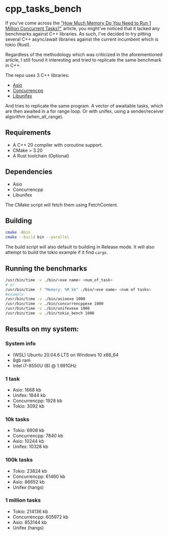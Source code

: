 # cpp_tasks_bench

If you've come across the ["How Much Memory Do You Need to Run 1 Million Concurrent Tasks?"](https://pkolaczk.github.io/memory-consumption-of-async/) article, you might've noticed that it lacked any benchmarks against C++ libraries.
As such, I've decided to try pitting several C++ async/await libraries against the current incumbent which is tokio (Rust).

Regardless of the methodology which was criticized in the aforementioned article, I still found it interesting and tried to replicate the same benchmark in C++.

The repo uses 3 C++ libraries:
- [Asio](https://github.com/chriskohlhoff/asio)
- [Concurrencpp](https://github.com/David-Haim/concurrencpp)
- [Libunifex](https://github.com/facebookexperimental/libunifex)
  
And tries to replicate the same program. A vector of awaitable tasks, which are then awaited in a for range loop. Or with unifex, using a sender/receiver algorithm (when_all_range).

## Requirements
- A C++ 20 compiler with coroutine support.
- CMake > 3.20
- A Rust toolchain (Optional)

## Dependencies
- Asio
- Concurrencpp
- Libunifex
  
The CMake script will fetch them using FetchContent.

## Building
```bash
cmake -Bbin
cmake --build bin --parallel
```
The build script will also default to building in Release mode. It will also attempt to build the tokio example if it find `cargo`.

## Running the benchmarks
```bash
/usr/bin/time -v ./bin/<exe name> <num_of_task>
# or
/usr/bin/time -f "Memory: %M kb" ./bin/<exe name> <num of tasks>
#example
/usr/bin/time -v ./bin/asioexe 1000
/usr/bin/time -v ./bin/concurrencppexe 1000
/usr/bin/time -v ./bin/unifexexe 1000
/usr/bin/time -v ./bin/tokio_bench 1000
```

## Results on my system:

### System info
- (WSL) Ubuntu 20.04.6 LTS on Windows 10 x86_64
- 8gb ram
- Intel i7-8550U (8) @ 1.991GHz

### 1 task
- Asio: 1668 kb
- Unifex: 1844 kb
- Concurrencpp: 1928 kb
- Tokio: 3092 kb

### 10k tasks
- Tokio: 6908 kb
- Concurrencpp: 7840 kb
- Asio: 10244 kb
- Unifex: 10328 kb

### 100k tasks
- Tokio: 23824 kb
- Concurrencpp: 61460 kb
- Asio: 86652 kb
- Unifex (hangs)

### 1 million tasks
- Tokio: 214136 kb
- Concurrencpp: 605972 kb
- Asio: 853144 kb
- Unifex (hangs)

